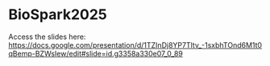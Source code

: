 # BioSpark2025

Access the slides here: https://docs.google.com/presentation/d/1TZInDj8YP7Tltv_-1sxbhTOnd6M1t0qBemp-BZWsIew/edit#slide=id.g3358a330e07_0_89
